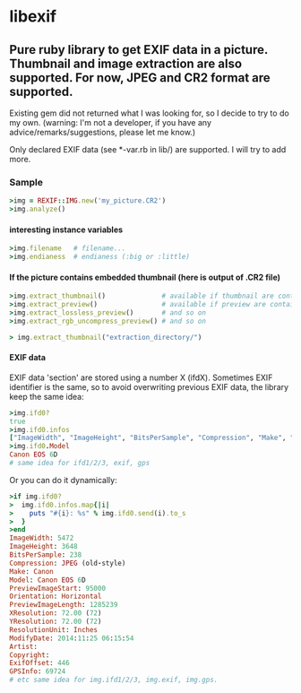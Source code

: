# libexif
Pure ruby library to get EXIF data in a picture. Thumbnail and image extraction are also supported.
For now, JPEG and CR2 format are supported.
--
Existing gem did not returned what I was looking for, so I decide to try to do my own.
(warning: I'm not a developer, if you have any advice/remarks/suggestions, please let me know.)

Only declared EXIF data (see *-var.rb in lib/) are supported. I will try to add more.

### Sample
```ruby
>img = REXIF::IMG.new('my_picture.CR2')
>img.analyze()
```

#### interesting instance variables
```ruby
>img.filename   # filename...
>img.endianess  # endianess (:big or :little)
```

#### If the picture contains embedded thumbnail (here is output of .CR2 file)
```ruby
>img.extract_thumbnail()              # available if thumbnail are contains in the file
>img.extract_preview()                # available if preview are contains in the file
>img.extract_lossless_preview()       # and so on
>img.extract_rgb_uncompress_preview() # and so on

> img.extract_thumbnail("extraction_directory/")
```

#### EXIF data
EXIF data 'section' are stored using a number X (ifdX). Sometimes EXIF identifier is the same, so to
avoid overwriting previous EXIF data, the library keep the same idea:

```ruby
>img.ifd0?
true
>img.ifd0.infos
["ImageWidth", "ImageHeight", "BitsPerSample", "Compression", "Make", "Model", "PreviewImageStart", "Orientation", "PreviewImageLength", "XResolution", "YResolution", "ResolutionUnit", "ModifyDate", "Artist", "Copyright", "ExifOffset", "GPSInfo"]
>img.ifd0.Model
Canon EOS 6D
# same idea for ifd1/2/3, exif, gps
```

Or you can do it dynamically:

```ruby
>if img.ifd0?
>  img.ifd0.infos.map{|i|
>    puts "#{i}: %s" % img.ifd0.send(i).to_s
>  }
>end
ImageWidth: 5472
ImageHeight: 3648
BitsPerSample: 238
Compression: JPEG (old-style)
Make: Canon
Model: Canon EOS 6D
PreviewImageStart: 95000
Orientation: Horizontal
PreviewImageLength: 1285239
XResolution: 72.00 (72)
YResolution: 72.00 (72)
ResolutionUnit: Inches
ModifyDate: 2014:11:25 06:15:54
Artist: 
Copyright: 
ExifOffset: 446
GPSInfo: 69724
# etc same idea for img.ifd1/2/3, img.exif, img.gps.
```
